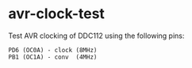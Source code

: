 # avr-clock-test

Test AVR clocking of DDC112 using the following pins:

```
PD6 (OC0A) - clock (8MHz)
PB1 (OC1A) - conv  (4MHz)
```



